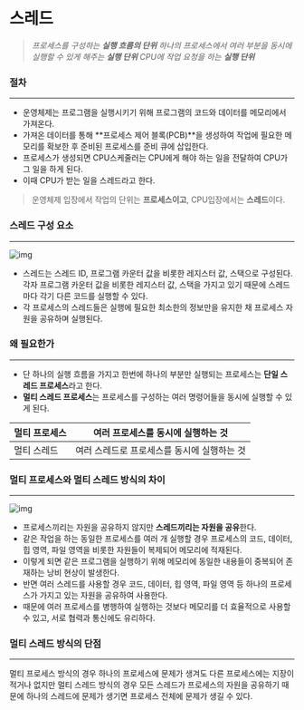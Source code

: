 # 스레드

> *프로세스를 구성하는 **실행 흐름의 단위**
하나의 프로세스에서 여러 부분을 동시에 실행할 수 있게 해주는 **실행 단위**
CPU에 작업 요청을 하는 **실행 단위***
> 

### 절차

---

- 운영체제는 프로그램을 실행시키기 위해 프로그램의 코드와 데이터를 메모리에서 가져온다.
- 가져온 데이터를 통해 **프로세스 제어 블록(PCB)**을 생성하여 작업에 필요한 메모리를 확보한 후 준비된 프로세스를 준비 큐에 삽입한다.
- 프로세스가 생성되면 CPU스케줄러는 CPU에게 해야 하는 일을 전달하여 CPU가 그 일을 하게 된다.
- 이때 CPU가 받는 일을 스레드라고 한다.

> 운영체제 입장에서 작업의 단위는 **프로세스이고**, CPU입장에서는 **스레드**이다.
> 

### 스레드 구성 요소

---

![img](https://velog.velcdn.com/images%2Funderlier12%2Fpost%2Fdcad3344-9871-4ad7-81fb-3b94e0b7152e%2Fimage.png)

- 스레드는 스레드 ID, 프로그램 카운터 값을 비롯한 레지스터 값, 스택으로 구성된다. 각자 프로그램 카운터 값을 비롯한 레지스터 값, 스택을 가지고 있기 때문에 스레드마다 각기 다른 코드를 실행할 수 있다.
- 각 프로세스의 스레드들은 실행에 필요한 최소한의 정보만을 유지한 채 프로세스 자원을 공유하며 실행된다.

### 왜 필요한가

---

- 단 하나의 실행 흐름을 가지고 한번에 하나의 부분만 실행되는 프로세스는 **단일 스레드 프로세스**라고 한다.
- **멀티 스레드 프로세스**는 프로세스를 구성하는 여러 명령어들을 동시에 실행할 수 있게 된다.

| 멀티 프로세스 | 여러 프로세스를 동시에 실행하는 것 |
| --- | --- |
| 멀티 스레드 | 여러 스레드로 프로세스를 동시에 실행하는 것 |

### 멀티 프로세스와 멀티 스레드 방식의 차이

---

![img](https://velog.velcdn.com/images/mm723/post/a5a014f3-05e8-4515-8ad4-10d9bd4baaa4/image.png)

- 프로세스끼리는 자원을 공유하지 않지만 **스레드끼리는 자원을 공유**한다.
- 같은 작업을 하는 동일한 프로세스를 여러 개 실행할 경우 프로세스의 코드, 데이터, 힙 영역, 파일 영역을 비롯한 자원들이 복제되어 메모리에 적재된다.
- 이렇게 되면 같은 프로그램을 실행하기 위해 메모리에 동일한 내용들이 중복되어 존재하는 낭비 현상이 발생한다.
- 반면 여러 스레드를 사용할 경우 코드, 데이터, 힙 영역, 파일 영역 등 하나의 프로세스가 가지고 있는 자원을 공유하여 사용한다.
- 때문에 여러 프로세스를 병행하여 실행하는 것보다 메모리를 더 효율적으로 사용할 수 있고, 서로 협력과 통신에도 유리하다.

### **멀티 스레드 방식의 단점**

---

멀티 프로세스 방식의 경우 하나의 프로세스에 문제가 생겨도 다른 프로세스에는 지장이 적거나 없지만 멀티 스레드 방식의 경우 모든 스레드가 프로세스의 자원을 공유하기 때문에 하나의 스레드에 문제가 생기면 프로세스 전체에 문제가 생길 수 있다.